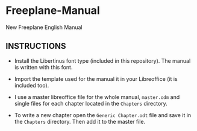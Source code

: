 # Freeplane-Manual
New Freeplane English Manual 


## INSTRUCTIONS


* Install the Libertinus font type (included in this repository). The manual is written with this font.
* Import the template used for the manual it in your Libreoffice (it is included too).

* I use a master libreoffice file for the whole manual, `master.odm` and single files for each chapter located in the `Chapters` directory.
* To write a new chapter open the `Generic Chapter.odt` file and save it in the `Chapters` directory. Then add it to the master file.
